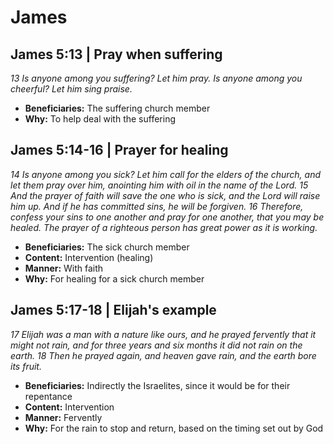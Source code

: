 # James

## James 5:13 | Pray when suffering

_13 Is anyone among you suffering? Let him pray._
_Is anyone among you cheerful? Let him sing praise._

- **Beneficiaries:** The suffering church member
- **Why:** To help deal with the suffering

## James 5:14-16 | Prayer for healing

_14 Is anyone among you sick?_
_Let him call for the elders of the church, and let them pray over him, anointing him with oil in the name of the Lord._
_15 And the prayer of faith will save the one who is sick, and the Lord will raise him up._
_And if he has committed sins, he will be forgiven._
_16 Therefore, confess your sins to one another and pray for one another, that you may be healed._
_The prayer of a righteous person has great power as it is working._

- **Beneficiaries:** The sick church member
- **Content:** Intervention (healing)
- **Manner:** With faith
- **Why:** For healing for a sick church member

## James 5:17-18 | Elijah's example

_17 Elijah was a man with a nature like ours, and he prayed fervently that it might not rain,_
_and for three years and six months it did not rain on the earth._
_18 Then he prayed again, and heaven gave rain, and the earth bore its fruit._

- **Beneficiaries:** Indirectly the Israelites, since it would be for their repentance
- **Content:** Intervention
- **Manner:** Fervently
- **Why:** For the rain to stop and return, based on the timing set out by God
